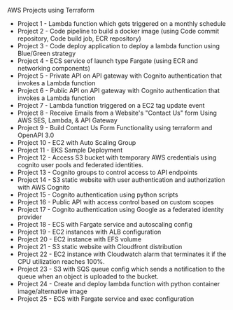 AWS Projects using Terraform

- Project 1 - Lambda function which gets triggered on a monthly schedule
- Project 2 - Code pipeline to build a docker image (using Code commit repository, Code build job, ECR repository)
- Project 3 - Code deploy application to deploy a lambda function using Blue/Green strategy
- Project 4 - ECS service of launch type Fargate (using ECR and networking components)
- Project 5 - Private API on API gateway with Cognito authentication that invokes a Lambda function
- Project 6 - Public API on API gateway with Cognito authentication that invokes a Lambda function
- Project 7 - Lambda function triggered on a EC2 tag update event
- Project 8 - Receive Emails from a Website's "Contact Us" form Using AWS SES, Lambda, & API Gateway
- Project 9 - Build Contact Us Form Functionality using terraform and OpenAPI 3.0
- Project 10 - EC2 with Auto Scaling Group
- Project 11 - EKS Sample Deployment
- Project 12 - Access S3 bucket with temporary AWS credentials using cognito user pools and federated identities.
- Project 13 - Cognito groups to control access to API endpoints
- Project 14 - S3 static website with user authentication and authorization with AWS Cognito
- Project 15 - Cognito authentication using python scripts
- Project 16 - Public API with access control based on custom scopes
- Project 17 - Cognito authentication using Google as a federated identity provider
- Project 18 - ECS with Fargate service and autoscaling config
- Project 19 - EC2 instances with ALB configuration
- Project 20 - EC2 instance with EFS volume
- Project 21 - S3 static website with Cloudfront distribution
- Project 22 - EC2 instance with Cloudwatch alarm that terminates it if the CPU utilization reaches 100%.
- Project 23 - S3 with SQS queue config which sends a notification to the queue when an object is uploaded to the bucket.
- Project 24 - Create and deploy lambda function with python container image/alternative image
- Project 25 - ECS with Fargate service and exec configuration

